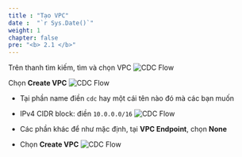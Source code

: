 ```yaml
---
title : "Tạo VPC"
date :  "`r Sys.Date()`" 
weight: 1
chapter: false
pre: "<b> 2.1 </b>"
---
```


Trên thanh tìm kiếm, tìm và chọn VPC
![CDC Flow](../../../images/vpc-1.png)

Chọn **Create VPC**
![CDC Flow](../../../images/vpc-2.png)

- Tại phần name điền `cdc` hay một cái tên nào đó mà các bạn muốn
- IPv4 CIDR block: điền `10.0.0.0/16`
![CDC Flow](../../../images/vpc-3.png)

- Các phần khác để như mặc định, tại **VPC Endpoint**, chọn **None**
- Chọn **Create VPC**
![CDC Flow](../../../images/vpc-4.png)
